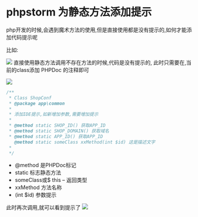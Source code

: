 # phpstorm 为静态方法添加提示

php开发的时候,会遇到魔术方法的使用,但是直接使用都是没有提示的,如何才能添加代码提示呢

比如:

![](http://img.justwkj.com/20190602145039.png)
直接使用静态方法调用不存在方法的时候,代码是没有提示的,
此时只需要在,当前的class添加 PHPDoc 的注释即可

![](http://img.justwkj.com/20190602145325.png)
```php
/**
 * Class ShopConf
 * @package app\common
 *
 * 添加IDE提示,如新增加参数,需要增加提示
 *
 * @method static SHOP_ID() 获取APP_ID
 * @method static SHOP_DOMAIN() 获取域名
 * @method static APP_ID() 获取APP_ID
   @method static someClass xxMethod(int $id) 这是描述文字
 *
 */
```
> 
- @method 是PHPDoc标记
- static 标志静态方法
- someClass或$ this – 返回类型
- xxMethod 方法名称
- (int $id) 参数提示

此时再次调用,就可以看到提示了
![](http://img.justwkj.com/20190602145759.png)
